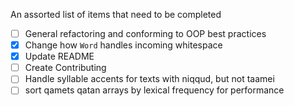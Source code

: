 An assorted list of items that need to be completed

- [ ] General refactoring and conforming to OOP best practices
- [x] Change how `Word` handles incoming whitespace
- [x] Update README
- [ ] Create Contributing
- [ ] Handle syllable accents for texts with niqqud, but not taamei
- [ ] sort qamets qatan arrays by lexical frequency for performance
